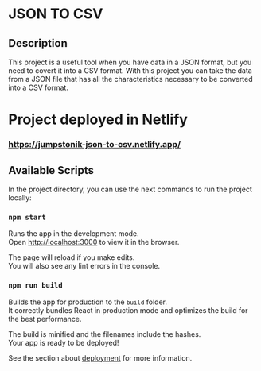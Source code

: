 # JSON TO CSV

## Description
This project is a useful tool when you have data in a JSON format, but you need to covert it into a CSV format. With this project you can take the data from a JSON file that has all the characteristics necessary to be converted into a CSV format.

# Project deployed in Netlify
### https://jumpstonik-json-to-csv.netlify.app/

## Available Scripts

In the project directory, you can use the next commands to run the project locally:

### `npm start`

Runs the app in the development mode.\
Open [http://localhost:3000](http://localhost:3000) to view it in the browser.

The page will reload if you make edits.\
You will also see any lint errors in the console.


### `npm run build`

Builds the app for production to the `build` folder.\
It correctly bundles React in production mode and optimizes the build for the best performance.

The build is minified and the filenames include the hashes.\
Your app is ready to be deployed!

See the section about [deployment](https://facebook.github.io/create-react-app/docs/deployment) for more information.
